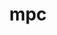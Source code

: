 ---
title: "mpc"
layout: cache
categories: [package, develop-2024-11-10]
meta: {"versions": ["1.3.1"], "compilers": ["gcc@=10.2.1", "gcc@=11.4.0", "gcc@=7.3.1", "oneapi@=2024.2.1"], "oss": ["amzn2", "centos7", "ubuntu22.04"], "platforms": ["linux"], "targets": ["aarch64", "neoverse_n1", "neoverse_v1", "x86_64_v3"], "stacks": ["aws-isc", "aws-isc-aarch64", "developer-tools-manylinux2014", "e4s", "e4s-neoverse_v1", "e4s-oneapi", "root", "tutorial"], "num_specs": 7, "num_specs_by_stack": {"root": 7, "aws-isc-aarch64": 2, "aws-isc": 1, "developer-tools-manylinux2014": 1, "e4s-neoverse_v1": 1, "tutorial": 1, "e4s": 1, "e4s-oneapi": 1}}
spec_details: [{"hash": "s5yfeppr4uippg53b4uofolv22vfogux", "compiler": "gcc@=7.3.1", "versions": ["1.3.1"], "os": "amzn2", "platform": "linux", "target": "aarch64", "variants": ["build_system=autotools", "libs=shared,static"], "stacks": ["root", "aws-isc-aarch64"], "size": "-", "tarball": "https://binaries.spack.io/develop-2024-11-10/build_cache/linux-amzn2-aarch64/gcc-7.3.1/mpc-1.3.1/linux-amzn2-aarch64-gcc-7.3.1-mpc-1.3.1-s5yfeppr4uippg53b4uofolv22vfogux.spack"}, {"hash": "3oawyq3micvd33w26ie6rybfafubhvyh", "compiler": "gcc@=7.3.1", "versions": ["1.3.1"], "os": "amzn2", "platform": "linux", "target": "neoverse_n1", "variants": ["build_system=autotools", "libs=shared,static"], "stacks": ["root", "aws-isc-aarch64"], "size": "-", "tarball": "https://binaries.spack.io/develop-2024-11-10/build_cache/linux-amzn2-neoverse_n1/gcc-7.3.1/mpc-1.3.1/linux-amzn2-neoverse_n1-gcc-7.3.1-mpc-1.3.1-3oawyq3micvd33w26ie6rybfafubhvyh.spack"}, {"hash": "66rn347i2qdedqawprhhqusacd4gwoli", "compiler": "gcc@=7.3.1", "versions": ["1.3.1"], "os": "amzn2", "platform": "linux", "target": "x86_64_v3", "variants": ["build_system=autotools", "libs=shared,static"], "stacks": ["root", "aws-isc"], "size": "-", "tarball": "https://binaries.spack.io/develop-2024-11-10/build_cache/linux-amzn2-x86_64_v3/gcc-7.3.1/mpc-1.3.1/linux-amzn2-x86_64_v3-gcc-7.3.1-mpc-1.3.1-66rn347i2qdedqawprhhqusacd4gwoli.spack"}, {"hash": "qkbatmznkpd5x2arxcqajjeqbh6n4fwm", "compiler": "gcc@=10.2.1", "versions": ["1.3.1"], "os": "centos7", "platform": "linux", "target": "x86_64_v3", "variants": ["build_system=autotools", "libs=shared,static"], "stacks": ["developer-tools-manylinux2014", "root"], "size": "-", "tarball": "https://binaries.spack.io/develop-2024-11-10/build_cache/linux-centos7-x86_64_v3/gcc-10.2.1/mpc-1.3.1/linux-centos7-x86_64_v3-gcc-10.2.1-mpc-1.3.1-qkbatmznkpd5x2arxcqajjeqbh6n4fwm.spack"}, {"hash": "apfbate4rn3gyngyrsam5c5vhqxujnzu", "compiler": "gcc@=11.4.0", "versions": ["1.3.1"], "os": "ubuntu22.04", "platform": "linux", "target": "neoverse_v1", "variants": ["build_system=autotools", "libs=shared,static"], "stacks": ["root", "e4s-neoverse_v1"], "size": "-", "tarball": "https://binaries.spack.io/develop-2024-11-10/build_cache/linux-ubuntu22.04-neoverse_v1/gcc-11.4.0/mpc-1.3.1/linux-ubuntu22.04-neoverse_v1-gcc-11.4.0-mpc-1.3.1-apfbate4rn3gyngyrsam5c5vhqxujnzu.spack"}, {"hash": "qoauga4bfx37v3lynpeoi4rcy2nw2ek5", "compiler": "gcc@=11.4.0", "versions": ["1.3.1"], "os": "ubuntu22.04", "platform": "linux", "target": "x86_64_v3", "variants": ["build_system=autotools", "libs=shared,static"], "stacks": ["tutorial", "e4s", "root"], "size": "-", "tarball": "https://binaries.spack.io/develop-2024-11-10/build_cache/linux-ubuntu22.04-x86_64_v3/gcc-11.4.0/mpc-1.3.1/linux-ubuntu22.04-x86_64_v3-gcc-11.4.0-mpc-1.3.1-qoauga4bfx37v3lynpeoi4rcy2nw2ek5.spack"}, {"hash": "qvwsssq3xpzvgjaabkt5tpzovu3racim", "compiler": "oneapi@=2024.2.1", "versions": ["1.3.1"], "os": "ubuntu22.04", "platform": "linux", "target": "x86_64_v3", "variants": ["build_system=autotools", "libs=shared,static"], "stacks": ["root", "e4s-oneapi"], "size": "-", "tarball": "https://binaries.spack.io/develop-2024-11-10/build_cache/linux-ubuntu22.04-x86_64_v3/oneapi-2024.2.1/mpc-1.3.1/linux-ubuntu22.04-x86_64_v3-oneapi-2024.2.1-mpc-1.3.1-qvwsssq3xpzvgjaabkt5tpzovu3racim.spack"}]
---